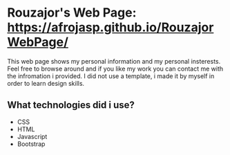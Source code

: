 # Rouzajor's Web Page: https://afrojasp.github.io/RouzajorWebPage/
<p>This web page shows my personal information and my personal insterests. Feel free to browse around and if you like my work you can contact me with the infromation i provided. I did not use a template, i made it by myself in order to learn design skills.</p>
  
<h2>What technologies did i use?</h2>
  <ul>
    <li>CSS</li>
    <li>HTML</li>
    <li>Javascript</li>
    <li>Bootstrap</li>
  </ul>
